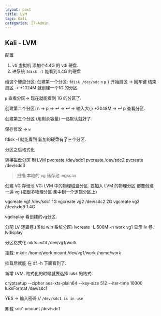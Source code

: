 ```yaml
---
layout: post
title: LVM  
tags: Kali
categories: IT-Admin
---
```


## Kali - LVM

配置

1. vb 虚拟机 添加个4.4G 的 vdi 硬盘.
2. 进系统 `fdisk -l` 能看到4.4G 的硬盘


给这个硬盘分区:
创建第一个分区:
`fdisk /dec/sdc`
`n`
`p`
`1`
开始扇区 → 回车键
结束扇区 → +1024M  就创建一个1G 的分区.

`p` 查看分区→ 现在就能看到 1G 的分区了.

 创建第二个分区:
n → p → ↵ → ↵ → 输入大小 +2048M → ↵ 
p  查看分区.

创建第三个分区 (用剩余容量)
  一路默认就好了.


保存修改 → `w`

fdisk -l 就能看到 新加的硬盘有了三个分区.




分区之后格式化

转换磁盘分区 到 LVM
pvcreate /dev/sdc1
pvcreate /dev/sdc2
pvcreate /dev/sdc3


> 扫描 本地的 vg 储存池 :vgscan




创建 VG 存储池 
VG: LVM 中的物理磁盘分区. 
要加入 LVM 的物理分区 都要创建一遍 vg
(把很多物理分区 集中到一个逻辑分区上)

vgcreate vg1 /dev/sdc1 1G
vgcreate vg2 /dev/sdc2 2G 
vgcreate vg3 /dev/sdc3 1.4G

vgdisplay 看创建的vg分区.


分配 LV 逻辑卷.(类似 win 系统分区)
lvcreate -L 500M -n work vg1
显示 lv 卷. lvdisplay


分区格式化
mkfs.ext3 /dev/vg1/work


挂载:
mkdir /home/work
mount /dev/vg1/work /home/work

挂载后就能 在  df -h 下面看到了.







新增 LVM. 格式化的时候就要选择 luks 的格式.

cryptsetup --cipher aes-xts-plain64 --key-size 512 --iter-time 10000 luksFormat /dev/sdc1

YES → 输入密码
// `/dev/sdc1 is in use`

卸载 sdc1 umount /dev/sdc1





























